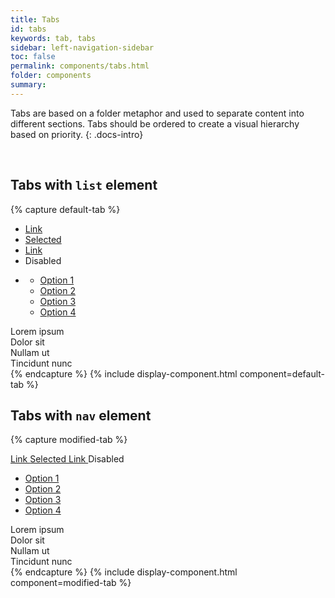 ```yaml
---
title: Tabs
id: tabs
keywords: tab, tabs
sidebar: left-navigation-sidebar
toc: false
permalink: components/tabs.html
folder: components
summary:
---
```


Tabs are based on a folder metaphor and used to separate content into different sections. Tabs should be ordered to create a visual hierarchy based on priority.
{: .docs-intro}

<br>

## Tabs with `list` element

{% capture default-tab %}
<ul class="fd-tabs" role="tablist">
    <li class="fd-tabs__item">
        <a class="fd-tabs__link" aria-controls="fuCwV550" href="#fuCwV550" role="tab">
            Link
        </a>
    </li>
    <li class="fd-tabs__item">
        <a class="fd-tabs__link" aria-controls="AiWfz165" aria-selected="true" href="#AiWfz165" role="tab">
            Selected
        </a>
    </li>
    <li class="fd-tabs__item">
        <a class="fd-tabs__link" aria-controls="7ae0T849" href="#7ae0T849" role="tab">
            Link
        </a>
    </li>
    <li class="fd-tabs__item">
        <a class="fd-tabs__link" aria-controls="IR27Y941" aria-disabled="true" role="tab">
            Disabled
        </a>
    </li>
    <li class="fd-tabs__item">
        <div class="fd-popover fd-popover--right">
            <a class="fd-tabs__link fd-popover__control sap-icon--overflow" aria-controls="jhqD"
            aria-expanded="false" aria-haspopup="true" role="tab"></a>
            <div class="fd-popover__body fd-popover__body--right fd-popover__body--no-arrow"
            aria-hidden="true" id="jhqD">
                <nav class="fd-menu">
                    <ul class="fd-menu__list">
                        <li><a href="#" class="fd-menu__item">Option 1</a></li>
                        <li><a href="#" class="fd-menu__item">Option 2</a></li>
                        <li><a href="#" class="fd-menu__item">Option 3</a></li>
                        <li><a href="#" class="fd-menu__item">Option 4</a></li>
                    </ul>
                </nav>
            </div>
        </div>
    </li>
</ul>
<div class="fd-tabs__panel" aria-expanded="false" id="fuCwV550" role="tabpanel">
    Lorem ipsum
</div>
<div class="fd-tabs__panel" aria-expanded="true" id="AiWfz165" role="tabpanel">
    Dolor sit
</div>
<div class="fd-tabs__panel" aria-expanded="false" id="7ae0T849" role="tabpanel">
    Nullam ut
</div>
<div class="fd-tabs__panel" aria-expanded="false" id="IR27Y941" role="tabpanel">
    Tincidunt nunc
</div>
{% endcapture %}
{% include display-component.html component=default-tab %}

<br/>

## Tabs with `nav` element
{% capture modified-tab %}
<nav class="fd-tabs" role="tablist">
    <span class="fd-tabs__item">
        <a class="fd-tabs__link" aria-controls="kf8369" href="#kf8369" role="tab">
            Link
        </a>
    </span>
    <span class="fd-tabs__item">
        <a class="fd-tabs__link" aria-controls="9uQ282" aria-selected="true" href="#9uQ282" role="tab">
            Selected
        </a>
    </span>
    <span class="fd-tabs__item">
        <a class="fd-tabs__link" aria-controls="DGl707" href="#DGl707" role="tab">
            Link
        </a>
    </span>
    <span class="fd-tabs__item">
        <a class="fd-tabs__link" aria-controls="98q398" aria-disabled="true" role="tab">
            Disabled
        </a>
    </span>
    <span class="fd-tabs__item">
        <div class="fd-popover fd-popover--right">
            <a class="fd-tabs__link fd-popover__control sap-icon--overflow" aria-controls="jhqD2"
            aria-expanded="false" aria-haspopup="true" role="tab"></a>
            <div class="fd-popover__body fd-popover__body--right fd-popover__body--no-arrow"
            aria-hidden="true" id="jhqD2">
                <nav class="fd-menu">
                    <ul class="fd-menu__list">
                        <li><a href="#" class="fd-menu__item">Option 1</a></li>
                        <li><a href="#" class="fd-menu__item">Option 2</a></li>
                        <li><a href="#" class="fd-menu__item">Option 3</a></li>
                        <li><a href="#" class="fd-menu__item">Option 4</a></li>
                    </ul>
                </nav>
            </div>
        </div>
    </span>
</nav>
<div class="fd-tabs__panel" aria-expanded="false" id="kf8369" role="tabpanel">
    Lorem ipsum
</div>
<div class="fd-tabs__panel" aria-expanded="true" id="9uQ282" role="tabpanel">
    Dolor sit
</div>
<div class="fd-tabs__panel" aria-expanded="false" id="DGl707" role="tabpanel">
    Nullam ut
</div>
<div class="fd-tabs__panel" aria-expanded="false" id="98q398" role="tabpanel">
    Tincidunt nunc
</div>
{% endcapture %}
{% include display-component.html component=modified-tab %}
